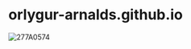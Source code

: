 # orlygur-arnalds.github.io

![277A0574](https://github.com/user-attachments/assets/e506ba5f-13d1-49e9-8785-a370a1efbca6)
